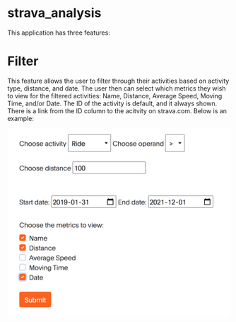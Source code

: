 # strava_analysis

This application has three features:

# Filter
This feature allows the user to filter through their activities based on activity type, distance, and date. The user then can select which metrics they wish to view for the filtered activities: Name, Distance, Average Speed, Moving Time, and/or Date.
The ID of the activity is default, and it always shown. There is a link from the ID column to the acitvity on strava.com. Below is an example:

![alt text](https://github.com/kerk0100/strava_analysis/blob/main/static/images/README/filter1.jpg?raw=true)

